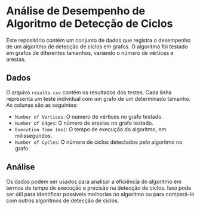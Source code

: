 # Análise de Desempenho de Algoritmo de Detecção de Ciclos

Este repositório contém um conjunto de dados que registra o desempenho de um algoritmo de detecção de ciclos em grafos. O algoritmo foi testado em grafos de diferentes tamanhos, variando o número de vértices e arestas.

## Dados

O arquivo `results.csv` contém os resultados dos testes. Cada linha representa um teste individual com um grafo de um determinado tamanho. As colunas são as seguintes:

- `Number of Vertices`: O número de vértices no grafo testado.
- `Number of Edges`: O número de arestas no grafo testado.
- `Execution Time (ms)`: O tempo de execução do algoritmo, em milissegundos.
- `Number of Cycles`: O número de ciclos detectados pelo algoritmo no grafo.

## Análise

Os dados podem ser usados para analisar a eficiência do algoritmo em termos de tempo de execução e precisão na detecção de ciclos. Isso pode ser útil para identificar possíveis melhorias no algoritmo ou para compará-lo com outros algoritmos de detecção de ciclos.
